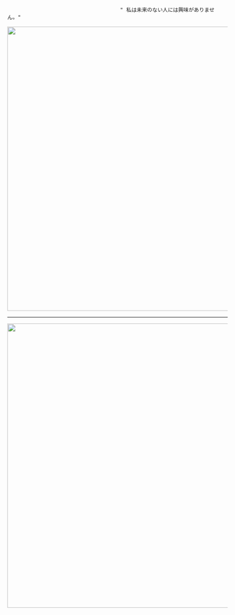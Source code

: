                                        " 私は未来のない人には興味がありません。" 

  <div id="header" align="center">
  <img src="https://github.com/user-attachments/assets/774534ec-07b6-466e-9727-f1100cf1d751" width="650"/>
</div>


---------------------------------------------------------------------------


<div id="header" align="center">
  <img src="https://github.com/user-attachments/assets/ecb5c8f5-4f57-4a31-b329-c611a1ec040a" width="650"/>
</div>
